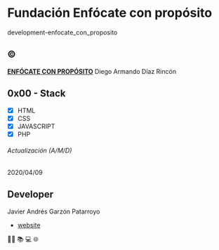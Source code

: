 # Fundación Enfócate con propósito
development-enfocate_con_proposito

## :copyright:
**[ENFÓCATE CON PROPÓSITO](http://www.enfocateconproposito.org/)**
Diego Armando Díaz Rincón

## 0x00 - Stack
* [x] HTML
* [X] CSS
* [X] JAVASCRIPT
* [X] PHP

###### Actualización (A/M/D)
2020/04/09

## Developer
Javier Andrés Garzón Patarroyo
- [website](https://tecnoayuda.co/)

:man_technologist: :books: :computer: :globe_with_meridians: